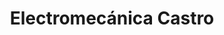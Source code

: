 ---
title: "Electromecánica Castro"
url: /guijuelo/electromecanica-castro/
shop: reparación de automóviles
---